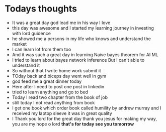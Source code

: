 # Todays thoughts
- It was a great day god lead me in his way I love 
- this day was awesome and I started my learning journey in investing with lord guidence
- he showed me a persons in my life who knows and understand the market
- I can learn lot from them too
- And it was such a great day in learning Naive bayes theorem for AI ML
- I tried to learn about bayes network inference But I can't able to understand it
- So without that I write home work submit it
- TOday back and biceps day went well in gym
- god feed me a great dinner today 
- Here after I need to post one post in linkedin
- tried to learn anything and go to bed
- Today I read two chapter from the book of job 
- still today I not read anything from book
- I get one book which order book called humility by andrew murray and I received my laptop sleeve it was in great quality 
- I Thank you lord for the great day thank you jesus for making my way, you are my hope o lord
**that's for today see you tomorrow**